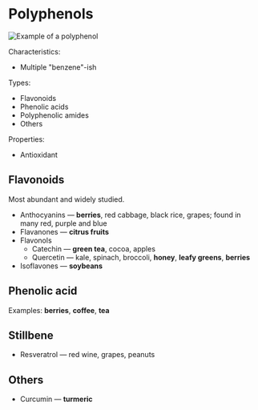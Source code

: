 # Polyphenols

![Example of a polyphenol](https://upload.wikimedia.org/wikipedia/commons/thumb/6/65/Tannic_acid.svg/580px-Tannic_acid.svg.png)

Characteristics:
* Multiple "benzene"-ish

Types:
* Flavonoids
* Phenolic acids
* Polyphenolic amides
* Others 

Properties:
* Antioxidant

## Flavonoids

Most abundant and widely studied. 

* Anthocyanins — **berries**, red cabbage, black rice, grapes; found in many red, purple and blue
* Flavanones — **citrus fruits**
* Flavonols 
  * Catechin — **green tea**, cocoa, apples
  * Quercetin — kale, spinach, broccoli, **honey**, **leafy greens**, **berries**
* Isoflavones — **soybeans**

## Phenolic acid

Examples: **berries**, **coffee**, **tea**

## Stillbene

* Resveratrol  — red wine, grapes, peanuts

## Others

* Curcumin — **turmeric**
